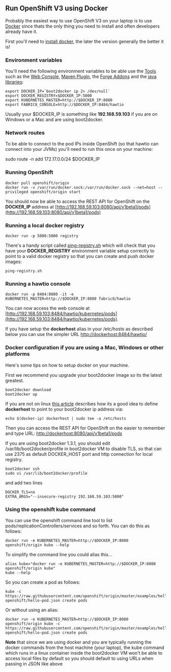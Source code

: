 ## Run OpenShift V3 using Docker

Probably the easiest way to use OpenShift V3 on your laptop is to use [Docker](https://docs.docker.com/) since thats the only thing you need to install and often developers already have it.

First you'll need to [install docker](https://docs.docker.com/installation/), the later the version generally the better it is!

### Environment variables

You'll need the following environment variables to be able use the [Tools](http://fabric8.io/v2/tools.html) such as the [Web Console](console.html), [Maven Plugin](http://fabric8.io/v2/mavenPlugin.html), the [Forge Addons](http://fabric8.io/v2/forge.html) and the [java libraries](javaLibraries.html):

    export DOCKER_IP=`boot2docker ip 2> /dev/null`
    export DOCKER_REGISTRY=$DOCKER_IP:5000
    export KUBERNETES_MASTER=http://$DOCKER_IP:8080
    export FABRIC8_CONSOLE=http://$DOCKER_IP:8484/hawtio

Usually your $DOCKER_IP is something like **192.168.59.103** if you are on Windows or a Mac and are using boot2docker.

### Network routes

To be able to connect to the pod IPs inside OpenShift (so that hawtio can connect into your JVMs) you'll need to run this once on your machine:

 sudo route -n add 172.17.0.0/24 $DOCKER_IP


### Running OpenShift

    docker pull openshift/origin
    docker run -v /var/run/docker.sock:/var/run/docker.sock --net=host --privileged openshift/origin start

You should now be able to access the REST API for OpenShift on the **DOCKER_IP** address at [http://192.168.59.103:8080/api/v1beta1/pods](http://192.168.59.103:8080/api/v1beta1/pods)

### Running a local docker registry

    docker run -p 5000:5000 registry

There's a handy script called  [ping-registry.sh](https://github.com/fabric8io/fabric8/blob/master/bin/ping-registry.sh) which will check that you have your **DOCKER_REGISTRY** environment variable setup correctly to point to a valid docker registry so that you can create and push docker images:

    ping-registry.sh

### Running a hawtio console

    docker run -p 8484:8080 -it -e KUBERNETES_MASTER=http://$DOCKER_IP:8080 fabric8/hawtio

You can now access the web console at [http://192.168.59.103:8484/hawtio/kubernetes/pods](http://192.168.59.103:8484/hawtio/kubernetes/pods).

If you have setup the **dockerhost** alias in your /etc/hosts as described below you can use the simpler URL [http://dockerhost:8484/hawtio/](http://dockerhost:8484/hawtio/)

### Docker configuration if you are using a Mac, Windows or other platforms

Here's some tips on how to setup docker on your machine.

First we recommend you upgrade your boot2docker image so its the latest greatest.

    boot2docker download
    boot2docker up

If you are not on linux [this article](http://viget.com/extend/how-to-use-docker-on-os-x-the-missing-guide) describes how its a good idea to define **dockerhost** to point to your boot2docker ip address via:

    echo $(docker-ip) dockerhost | sudo tee -a /etc/hosts

Then you can access the REST API for OpenShift on the easier to remember and type URL: [http://dockerhost:8080/api/v1beta1/pods](http://dockerhost:8080/api/v1beta1/pods)

If you are using boot2docker 1.3.1, you should edit /var/lib/boot2docker/profile in boot2docker VM to disable TLS, so that can use 2375 as default DOCKER_HOST port and http connection for local registry.

    boot2docker ssh
    sudo vi /var/lib/boot2docker/profile

and add two lines

    DOCKER_TLS=no
    EXTRA_ARGS="--insecure-registry 192.168.59.103:5000"


### Using the openshift kube command

You can use the openshift command line tool to list pods/replicationControllers/services and so forth. You can do this as follows:

    docker run -e KUBERNETES_MASTER=http://$DOCKER_IP:8080 openshift/origin kube --help

To simplify the command line you could alias this...

    alias kube="docker run -e KUBERNETES_MASTER=http://$DOCKER_IP:8080 openshift/origin kube"
    kube --help

So you can create a pod as follows:

    kube -c https://raw.githubusercontent.com/openshift/origin/master/examples/hello-openshift/hello-pod.json create pods

Or without using an alias:

    docker run -e KUBERNETES_MASTER=http://$DOCKER_IP:8080 openshift/origin kube -c https://raw.githubusercontent.com/openshift/origin/master/examples/hello-openshift/hello-pod.json create pods

**Note** that since we are using docker and you are typically running the docker commands from the host machine (your laptop), the kube command which runs in a linux container inside the boot2docker VM won't be able to access local files by default so you should default to using URLs when passing in JSON like above